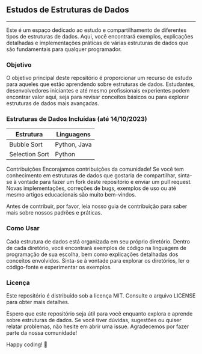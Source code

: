 ## Estudos de Estruturas de Dados

---
Este é um espaço dedicado ao estudo e compartilhamento de diferentes tipos de estruturas de dados. Aqui, você encontrará exemplos, explicações detalhadas e implementações práticas de várias estruturas de dados que são fundamentais para qualquer programador.

### Objetivo
O objetivo principal deste repositório é proporcionar um recurso de estudo para aqueles que estão aprendendo sobre estruturas de dados. Estudantes, desenvolvedores iniciantes e até mesmo profissionais experientes podem encontrar valor aqui, seja para revisar conceitos básicos ou para explorar estruturas de dados mais avançadas.

### Estruturas de Dados Incluídas (até 14/10/2023)

| Estrutura   | Linguagens     |
| ----------- | -------------- |
| Bubble Sort | Python, Java |
| Selection Sort | Python|

Contribuições
Encorajamos contribuições da comunidade! Se você tem conhecimento em estruturas de dados que gostaria de compartilhar, sinta-se à vontade para fazer um fork deste repositório e enviar um pull request. Novas implementações, correções de bugs, exemplos de uso ou até mesmo artigos educacionais são muito bem-vindos.

Antes de contribuir, por favor, leia nosso guia de contribuição para saber mais sobre nossos padrões e práticas.

### Como Usar
Cada estrutura de dados está organizada em seu próprio diretório. Dentro de cada diretório, você encontrará exemplos de código na linguagem de programação de sua escolha, bem como explicações detalhadas dos conceitos envolvidos. Sinta-se à vontade para explorar os diretórios, ler o código-fonte e experimentar os exemplos.

### Licença
Este repositório é distribuído sob a licença MIT. Consulte o arquivo LICENSE para obter mais detalhes.

Espero que este repositório seja útil para você enquanto explora e aprende sobre estruturas de dados. Se você tiver dúvidas, sugestões ou quiser relatar problemas, não hesite em abrir uma issue. Agradecemos por fazer parte da nossa comunidade!

Happy coding! 🚀

